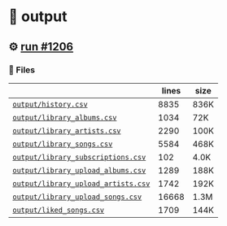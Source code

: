 # 📝  output 

## ⚙️ [run #1206](https://github.com/jwenerd/ytm-dl/actions/runs/9067998883)

### 📁 Files

|                                                                         |lines|size|
|-------------------------------------------------------------------------|-----|----|
|[`output/history.csv` ](output/history.csv)                              |8835 |836K|
|[`output/library_albums.csv` ](output/library_albums.csv)                |1034 |72K |
|[`output/library_artists.csv` ](output/library_artists.csv)              |2290 |100K|
|[`output/library_songs.csv` ](output/library_songs.csv)                  |5584 |468K|
|[`output/library_subscriptions.csv` ](output/library_subscriptions.csv)  |102  |4.0K|
|[`output/library_upload_albums.csv` ](output/library_upload_albums.csv)  |1289 |188K|
|[`output/library_upload_artists.csv` ](output/library_upload_artists.csv)|1742 |192K|
|[`output/library_upload_songs.csv` ](output/library_upload_songs.csv)    |16668|1.3M|
|[`output/liked_songs.csv` ](output/liked_songs.csv)                      |1709 |144K|
